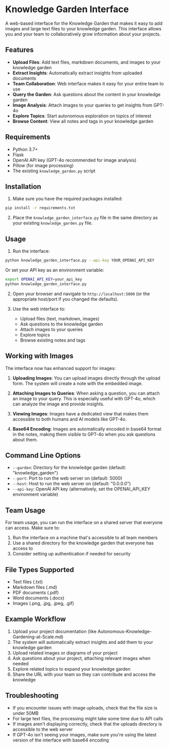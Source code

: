 # Knowledge Garden Interface

A web-based interface for the Knowledge Garden that makes it easy to add images and large text files to your knowledge garden. This interface allows you and your team to collaboratively grow information about your projects.

## Features

- **Upload Files**: Add text files, markdown documents, and images to your knowledge garden
- **Extract Insights**: Automatically extract insights from uploaded documents
- **Team Collaboration**: Web interface makes it easy for your entire team to use
- **Query the Garden**: Ask questions about the content in your knowledge garden
- **Image Analysis**: Attach images to your queries to get insights from GPT-4o
- **Explore Topics**: Start autonomous exploration on topics of interest
- **Browse Content**: View all notes and tags in your knowledge garden

## Requirements

- Python 3.7+
- Flask
- OpenAI API key (GPT-4o recommended for image analysis)
- Pillow (for image processing)
- The existing `knowledge_garden.py` script

## Installation

1. Make sure you have the required packages installed:

```bash
pip install -r requirements.txt
```

2. Place the `knowledge_garden_interface.py` file in the same directory as your existing `knowledge_garden.py` file.

## Usage

1. Run the interface:

```bash
python knowledge_garden_interface.py --api-key YOUR_OPENAI_API_KEY
```

Or set your API key as an environment variable:

```bash
export OPENAI_API_KEY=your_api_key
python knowledge_garden_interface.py
```

2. Open your browser and navigate to `http://localhost:5000` (or the appropriate host/port if you changed the defaults).

3. Use the web interface to:
   - Upload files (text, markdown, images)
   - Ask questions to the knowledge garden
   - Attach images to your queries
   - Explore topics
   - Browse existing notes and tags

## Working with Images

The interface now has enhanced support for images:

1. **Uploading Images**: You can upload images directly through the upload form. The system will create a note with the embedded image.

2. **Attaching Images to Queries**: When asking a question, you can attach an image to your query. This is especially useful with GPT-4o, which can analyze the image and provide insights.

3. **Viewing Images**: Images have a dedicated view that makes them accessible to both humans and AI models like GPT-4o.

4. **Base64 Encoding**: Images are automatically encoded in base64 format in the notes, making them visible to GPT-4o when you ask questions about them.

## Command Line Options

- `--garden`: Directory for the knowledge garden (default: "knowledge_garden")
- `--port`: Port to run the web server on (default: 5000)
- `--host`: Host to run the web server on (default: "0.0.0.0")
- `--api-key`: OpenAI API key (alternatively, set the OPENAI_API_KEY environment variable)

## Team Usage

For team usage, you can run the interface on a shared server that everyone can access. Make sure to:

1. Run the interface on a machine that's accessible to all team members
2. Use a shared directory for the knowledge garden that everyone has access to
3. Consider setting up authentication if needed for security

## File Types Supported

- Text files (.txt)
- Markdown files (.md)
- PDF documents (.pdf)
- Word documents (.docx)
- Images (.png, .jpg, .jpeg, .gif)

## Example Workflow

1. Upload your project documentation (like Autonomous-Knowledge-Gardening-at-Scale.md)
2. The system will automatically extract insights and add them to your knowledge garden
3. Upload related images or diagrams of your project
4. Ask questions about your project, attaching relevant images when needed
5. Explore related topics to expand your knowledge garden
6. Share the URL with your team so they can contribute and access the knowledge

## Troubleshooting

- If you encounter issues with image uploads, check that the file size is under 50MB
- For large text files, the processing might take some time due to API calls
- If images aren't displaying correctly, check that the uploads directory is accessible to the web server
- If GPT-4o isn't seeing your images, make sure you're using the latest version of the interface with base64 encoding 